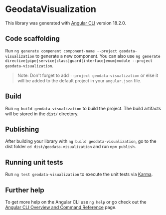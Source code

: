 # GeodataVisualization

This library was generated with [Angular CLI](https://github.com/angular/angular-cli) version 18.2.0.

## Code scaffolding

Run `ng generate component component-name --project geodata-visualization` to generate a new component. You can also use `ng generate directive|pipe|service|class|guard|interface|enum|module --project geodata-visualization`.
> Note: Don't forget to add `--project geodata-visualization` or else it will be added to the default project in your `angular.json` file. 

## Build

Run `ng build geodata-visualization` to build the project. The build artifacts will be stored in the `dist/` directory.

## Publishing

After building your library with `ng build geodata-visualization`, go to the dist folder `cd dist/geodata-visualization` and run `npm publish`.

## Running unit tests

Run `ng test geodata-visualization` to execute the unit tests via [Karma](https://karma-runner.github.io).

## Further help

To get more help on the Angular CLI use `ng help` or go check out the [Angular CLI Overview and Command Reference](https://angular.dev/tools/cli) page.
